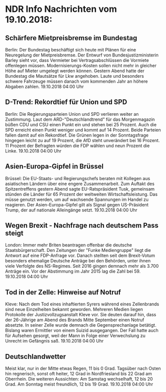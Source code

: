 # NDR Info Nachrichten vom 19.10.2018:


## Schärfere Mietpreisbremse im Bundestag
Berlin: Der Bundestag beschäftigt sich heute mit Plänen für eine Neuregelung der Mietpreisbremse. Der Entwurf von Bundesjustizministerin Barley sieht vor, dass Vermieter bei Vertragsabschlüssen die Vormiete offenlegen müssen. Modernisierungs-Kosten sollen nicht mehr in gleicher Höhe auf Mieter umgelegt werden können. Gestern Abend hatte der Bundestag die Mautsätze für Lkw angehoben. Laute und besonders schwere Fahrzeuge müssen danach vom kommenden Jahr an höhere Abgaben zahlen. 19.10.2018 04:00 Uhr 

## D-Trend: Rekordtief für Union und SPD
Berlin: Die Regierungsparteien Union und SPD verlieren weiter an Zustimmung. Laut dem ARD-"Deutschlandtrend" für das Morgenmagazin büßen CDU und CSU einen Punkt ein und stehen bei 25 Prozent. Auch die SPD erreicht einen Punkt weniger und kommt auf 14 Prozent. Beide Parteien fallen damit auf ein Rekordtief. Die Grünen legen in der Sonntagsfrage hingegen leicht zu auf 19 Prozent, die AfD steht unverändert bei 16 Prozent. 11 Prozent der Befragten würden die FDP wählen und neun Prozent die Linke. 19.10.2018 04:00 Uhr 

## Asien-Europa-Gipfel in Brüssel
Brüssel: Die EU-Staats- und Regierungschefs beraten mit Kollegen aus asiatischen Ländern über eine engere Zusammenarbeit. Zum Auftakt des Spitzentreffens gestern Abend sagte EU-Ratspräsident Tusk, gemeinsam stünden die Länder für 65 Prozent der weltweiten Wirtschaftsleistung. Das müsse genutzt werden, um auf wachsende Spannungen im Handel zu reagieren. Der Asien-Europa-Gipfel gilt als Signal gegen US-Präsident Trump, der auf nationale Alleingänge setzt. 19.10.2018 04:00 Uhr 

## Wegen Brexit - Nachfrage nach deutschem Pass steigt
London: Immer mehr Briten beantragen offenbar die deutsche Staatsbürgerschaft. Den Zeitungen der "Funke Mediengruppe" liegt die Antwort auf eine FDP-Anfrage vor. Danach stellten seit dem Brexit-Votum besonders ehemalige Deutsche Anträge bei den Behörden, unter ihnen viele Verfolgte des NS-Regimes. Seit 2016 gingen demnach mehr als 3.700 Anträge ein. Vor der Abstimmung im Jahr 2015 lag die Zahl bei 59. 19.10.2018 04:00 Uhr 

## Tod in der Zelle: Hinweise auf Notruf
Kleve: Nach dem Tod eines inhaftierten Syrers während eines Zellenbrands sind neue Einzelheiten bekannt geworden. Mehreren Medien liegen Protokolle der Justizvollzugsanstalt Kleve vor. Sie deuten darauf hin, dass der 26-Jährige am Abend des Brands Mitte September einen Notruf absetzte. In seiner Zelle wurde demnach die Gegensprechanlage betätigt. Bislang waren Ermittler von einem Suizid ausgegangen. Der Fall hatte auch für Aufsehen gesorgt, weil der Mann in Folge einer Verwechslung zu Unrecht im Gefängnis saß. 19.10.2018 04:00 Uhr 

## Deutschlandwetter
Meist klar, nur in der Mitte etwas Regen, 11 bis 0 Grad. Tagsüber nach Osten hin regnerisch, sonst oft heiter, 12 Grad in Nordfriesland bis 22 Grad am Oberrhein. Die weiteren Aussichten: Am Samstag wechselhaft, 12 bis 20 Grad. Am Sonntag meist freundlich, 12 bis 19 Grad. 19.10.2018 04:00 Uhr 
